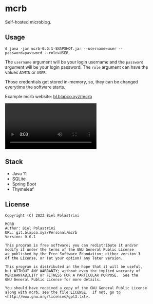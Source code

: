 # mcrb

Self-hosted microblog.

## Usage

`$ java -jar mcrb-0.0.1-SNAPSHOT.jar --username=user --password=password --role=USER`

The `username` argument will be your login username and the `password` argument will
be your login password. The `role` argument can have the values `ADMIN` or `USER`.

Those credentials get stored in-memory, so, they can be changed everytime the software
starts.

Example mcrb website: [bl.blapco.xyz/mcrb](https://bl.blapco.xyz/mcrb)

![mcrb demo video](mcrb_demo.mp4)

## Stack

- Java 11
- SQLite
- Spring Boot
- Thymeleaf

## License

```
Copyright (C) 2022 Biel Polastrini

MCRB
Author: Biel Polastrini
URL: git.blapco.xyz/Personal/mcrb
Version: 0.0.1

This program is free software; you can redistribute it and/or
modify it under the terms of the GNU General Public License
as published by the Free Software Foundation; either version 3
of the License, or (at your option) any later version.

This program is distributed in the hope that it will be useful,
but WITHOUT ANY WARRANTY; without even the implied warranty of
MERCHANTABILITY or FITNESS FOR A PARTICULAR PURPOSE.  See the
GNU General Public License for more details.

You should have received a copy of the GNU General Public License
along with mcrb; see the file LICENSE.  If not, go to
<http://www.gnu.org/licenses/gpl3.txt>.
```
